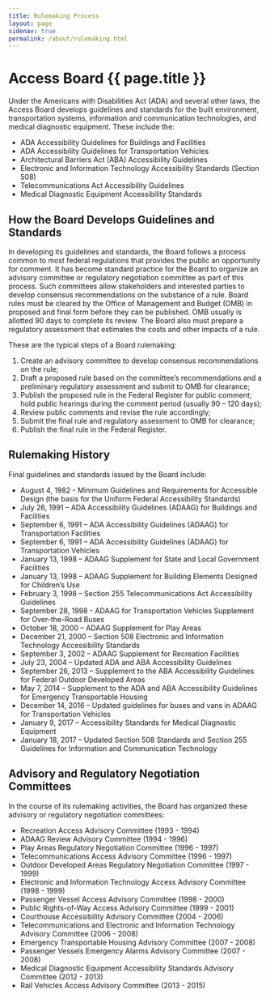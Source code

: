 ```yaml
---
title: Rulemaking Process
layout: page
sidenav: true
permalink: /about/rulemaking.html
---
```


# Access Board {{ page.title }}

Under the Americans with Disabilities Act (ADA) and several other laws, the Access Board develops guidelines and standards for the built environment, transportation systems, information and communication technologies, and medical diagnostic equipment.  These include the:

- ADA Accessibility Guidelines for Buildings and Facilities
- ADA Accessibility Guidelines for Transportation Vehicles
- Architectural Barriers Act (ABA) Accessibility Guidelines
- Electronic and Information Technology Accessibility Standards (Section 508)
- Telecommunications Act Accessibility Guidelines
- Medical Diagnostic Equipment Accessibility Standards

## How the Board Develops Guidelines and Standards

In developing its guidelines and standards, the Board follows a process common to most federal regulations that provides the public an opportunity for comment. It has become standard practice for the Board to organize an advisory committee or regulatory negotiation committee as part of this process.  Such committees allow stakeholders and interested parties to develop consensus recommendations on the substance of a rule.  Board rules must be cleared by the Office of Management and Budget (OMB) in proposed and final form before they can be published.  OMB usually is allotted 90 days to complete its review.  The Board also must prepare a regulatory assessment that estimates the costs and other impacts of a rule.  

These are the typical steps of a Board rulemaking:

1.  Create an advisory committee to develop consensus recommendations on the rule;
2.  Draft a proposed rule based on the committee’s recommendations and a preliminary regulatory assessment and submit to OMB for clearance;
3.  Publish the proposed rule in the Federal Register for public comment; hold public hearings during the comment period (usually 90 – 120 days);
4.  Review public comments and revise the rule accordingly;
5.  Submit the final rule and regulatory assessment to OMB for clearance;
6.  Publish the final rule in the Federal Register.

## Rulemaking History 

Final guidelines and standards issued by the Board include:

- August 4, 1982 - Minimum Guidelines and Requirements for Accessible Design (the basis for the Uniform Federal Accessibility Standards)
- July 26, 1991 – ADA Accessibility Guidelines (ADAAG) for Buildings and Facilities
- September 6, 1991 – ADA Accessibility Guidelines (ADAAG) for Transportation Facilities
- September 6, 1991 – ADA Accessibility Guidelines (ADAAG) for Transportation Vehicles
- January 13, 1998 – ADAAG Supplement for State and Local Government Facilities
- January 13, 1998 – ADAAG Supplement for Building Elements Designed for Children’s Use
- February 3, 1998 – Section 255 Telecommunications Act Accessibility Guidelines
- September 28, 1998 - ADAAG for Transportation Vehicles Supplement for Over-the-Road Buses
- October 18, 2000 – ADAAG Supplement for Play Areas
- December 21, 2000 –  Section 508 Electronic and Information Technology Accessibility Standards
- September 3, 2002 – ADAAG Supplement for Recreation Facilities
- July 23, 2004 – Updated ADA and ABA Accessibility Guidelines
- September 26, 2013 – Supplement to the ABA Accessibility Guidelines for Federal Outdoor Developed Areas
- May 7, 2014 – Supplement to the ADA and ABA Accessibility Guidelines for Emergency Transportable Housing
- December 14, 2016 – Updated guidelines for buses and vans in ADAAG for Transportation Vehicles 
- January 9, 2017 – Accessibility Standards for Medical Diagnostic Equipment
- January 18, 2017 – Updated Section 508 Standards and Section 255 Guidelines for Information and Communication Technology

## Advisory and Regulatory Negotiation Committees

In the course of its rulemaking activities, the Board has organized these advisory or regulatory negotiation committees:

- Recreation Access Advisory Committee (1993 - 1994)
- ADAAG Review Advisory Committee (1994 - 1996)
- Play Areas Regulatory Negotiation Committee (1996 - 1997)
- Telecommunications Access Advisory Committee (1996 - 1997)
- Outdoor Developed Areas Regulatory Negotiation Committee (1997 - 1999)
- Electronic and Information Technology Access Advisory Committee (1998 - 1999)
- Passenger Vessel Access Advisory Committee (1998 - 2000)
- Public Rights-of-Way Access Advisory Committee (1999 - 2001)
- Courthouse Accessibility Advisory Committee (2004 - 2006)
- Telecommunications and Electronic and Information Technology Advisory Committee (2006 - 2008)
- Emergency Transportable Housing Advisory Committee (2007 - 2008)
- Passenger Vessels Emergency Alarms Advisory Committee (2007 - 2008)
- Medical Diagnostic Equipment Accessibility Standards Advisory Committee (2012 - 2013)
- Rail Vehicles Access Advisory Committee (2013 - 2015)
